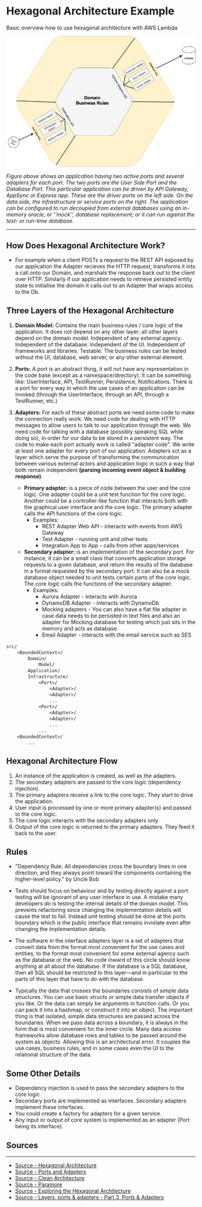 # Hexagonal Architecture Example
Basic overview how to use hexagonal architecture with AWS Lambda

![Sample](./images/hexagonal-version-5.png)

*Figure above shows an application having two active ports and several adapters for each port. The two ports are the User Side Port and the Database Port. This particular application can be driven by API Gateway, AppSync or Express app. These are the driver ports on the left side. On the data side, the infrastructure or service ports on the right. The application can be configured to run decoupled from external databases using an in-memory oracle, or ‘’mock’’, database replacement; or it can run against the test- or run-time database.*

---

## How Does Hexagonal Architecture Work?

* For example when a client POSTs a request to the REST API exposed by our application the Adapter recieves the HTTP request, transforms it into a call onto our Domain, and marshals the response back out to the client over HTTP. Similarly if our application needs to retrieve persisted entity state to initialise the domain it calls out to an Adapter that wraps access to the Db.

## Three Layers of the Hexagonal Architecture
1. **Domain Model:** Contains the main business rules / core logic of the application. It does not depend on any other layer; all other layers depend on the domain model. Independent of any external agency. Independent of the database. Independent of the UI. Independent of frameworks and libraries. Testable. The business rules can be tested without the UI, database, web server, or any other external element.

2. **Ports:** A port is an abstract thing, it will not have any representation in the code base (except as a namespace/directory). It can be something like: UserInterface, API, TestRunner, Persistence, Notifications. There is a port for every way in which the use cases of an application can be invoked (through the UserInterface, through an API, through a TestRunner, etc.)
	
	
3. **Adapters:** For each of these abstract ports we need some code to make the connection really work. We need code for dealing with HTTP messages to allow users to talk to our application through the web. We need code for talking with a database (possibly speaking SQL while doing so), in order for our data to be stored in a persistent way. The code to make each port actually work is called "adapter code". We write at least one adapter for every port of our application. Adapters sct as a layer which serve the purpose of transforming the communication between various external actors and application logic in such a way that both remain independent **(parsing incoming event object & building response)**.
	* **Primary adapter:** is a piece of code between the user and the core logic. One adapter could be a unit test function for the core logic. Another could be a controller-like function that interacts both with the graphical user interface and the core logic. The primary adapter calls the API functions of the core logic.
		* Examples:
			* REST Adapter Web API - interacts with events from AWS Gateway
			* Test Adapter - running unit and other tests
			* Integration App to App - calls from other apps/services
	* **Secondary adapter:** is an implementation of the secondary port. For instance, it can be a small class that converts application storage requests to a given database, and return the results of the database in a format requested by the secondary port. It can also be a mock database object needed to unit tests certain parts of the core logic. The core logic calls the functions of the secondary adapter.
		* Examples: 
			* Aurora Adapter - interacts with Aurora
			* DynamoDB Adapter - interacts with DynamoDb
			* Mocking adapters - You can also have a flat file adapter in case data needs to be persisted in text files and also an adapter for Mocking database for testing which just sits in the memory and acts as database.
			* Email Adapter - interacts with the email service such as SES


```
src/
    <BoundedContext>/
        Domain/
            Model/
        Application/
        Infrastructure/
            <Port>/
                <Adapter>/
                <Adapter>/
                ...
            <Port>/
                <Adapter>/
                <Adapter>/
                ...
            ...
    <BoundedContext>/
        ...
```
## Hexagonal Architecture Flow

1. An instance of the application is created, as well as the adapters.
2. The secondary adapters are passed to the core logic (dependency injection).
3. The primary adapters receive a link to the core logic. They start to drive the application.
4. User input is processed by one or more primary adapter(s) and passed to the core logic.
5. The core logic interacts with the secondary adapters only.
6. Output of the core logic is returned to the primary adapters. They feed it back to the user.

## Rules 

* "Dependency Rule. All dependencies cross the boundary lines in one direction, and they always point toward the components containing the higher-level policy." by Uncle Bob

* Tests should focus on behaviour and by testing directly against a port testing will be ignorant of any user interface in use. A mistake many developers do is testing the internal details of the domain model. This prevents refactoring since changing the implementation details will cause the test to fail. Instead unit testing should be done at the ports boundary which is the public interface that remains inviolate even after changing the implementation details.

* The software in the interface adapters layer is a set of adapters that convert data from the format most convenient for the use cases and entities, to the format most convenient for some external agency such as the database or the web. No code inward of this circle should know anything at all about the database. If the database is a SQL database, then all SQL should be restricted to this layer—and in particular to the parts of this layer that have to do with the database.

* Typically the data that crosses the boundaries consists of simple data structures. You can use basic structs or simple data transfer objects if you like. Or the data can simply be arguments in function calls. Or you can pack it into a hashmap, or construct it into an object. The important thing is that isolated, simple data structures are passed across the boundaries. When we pass data across a boundary, it is always in the form that is most convenient for the inner circle. Many data access frameworks allow database rows and tables to be passed around the system as objects. Allowing this is an architectural error. It couples the use cases, business rules, and in some cases even the UI to the relational structure of the data.

## Some Other Details

* Dependency injection is used to pass the secondary adapters to the core logic
* Secondary ports are implemented as interfaces. Secondary adapters implement these interfaces.
* You could create a factory for adapters for a given service.
* Any input or output of core system is implemented as an adapter (Port being its interface).

## Sources
---
* [Source - Hexagonal Architecture](http://codingcanvas.com/hexagonal-architecture/)
* [Source - Ports and Adapters](http://www.dossier-andreas.net/software_architecture/ports_and_adapters.html)
* [Source - Clean Architecture](https://8thlight.com/blog/uncle-bob/2012/08/13/the-clean-architecture.html)
* [Source - Paramore](https://brightercommand.github.io/Brighter/PortsAndAdapters.html)
* [Source - Exploring the Hexagonal Architecture](https://www.infoq.com/news/2014/10/exploring-hexagonal-architecture)
* [Source - Layers, ports & adapters - Part 3, Ports & Adapters](https://matthiasnoback.nl/2017/08/layers-ports-and-adapters-part-3-ports-and-adapters/)
